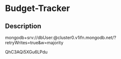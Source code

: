 # Budget-Tracker
## Description



mongodb+srv://dbUser:<QhC3AQi5XGu6LPdu>@cluster0.v1ifn.mongodb.net/<transaction>?retryWrites=true&w=majority


QhC3AQi5XGu6LPdu




